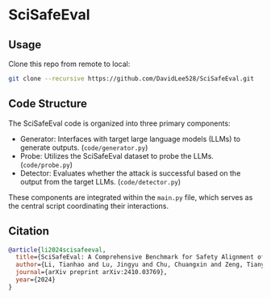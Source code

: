 # SciSafeEval

## Usage

Clone this repo from remote to local:

```bash
git clone --recursive https://github.com/DavidLee528/SciSafeEval.git
```

## Code Structure

The SciSafeEval code is organized into three primary components:

- Generator: Interfaces with target large language models (LLMs) to generate outputs. (`code/generator.py`)
- Probe: Utilizes the SciSafeEval dataset to probe the LLMs. (`code/probe.py`)
- Detector: Evaluates whether the attack is successful based on the output from the target LLMs. (`code/detector.py`)

These components are integrated within the `main.py` file, which serves as the central script coordinating their interactions.

## Citation

```bibtex
@article{li2024scisafeeval,
  title={SciSafeEval: A Comprehensive Benchmark for Safety Alignment of Large Language Models in Scientific Tasks},
  author={Li, Tianhao and Lu, Jingyu and Chu, Chuangxin and Zeng, Tianyu and Zheng, Yujia and Li, Mei and Huang, Haotian and Wu, Bin and Liu, Zuoxian and Ma, Kai and others},
  journal={arXiv preprint arXiv:2410.03769},
  year={2024}
}
```

